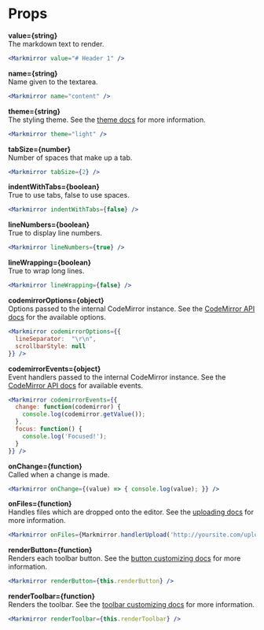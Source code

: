 Props
=====

**value={string}**  
The markdown text to render.

```jsx
<Markmirror value="# Header 1" />
```

**name={string}**  
Name given to the textarea.

```jsx
<Markmirror name="content" />
```

**theme={string}**  
The styling theme. See the [theme docs](docs/themes.md) for more information.

```jsx
<Markmirror theme="light" />
```

**tabSize={number}**  
Number of spaces that make up a tab.

```jsx
<Markmirror tabSize={2} />
```

**indentWithTabs={boolean}**  
True to use tabs, false to use spaces.

```jsx
<Markmirror indentWithTabs={false} />
```

**lineNumbers={boolean}**  
True to display line numbers.

```jsx
<Markmirror lineNumbers={true} />
```

**lineWrapping={boolean}**  
True to wrap long lines.

```jsx
<Markmirror lineWrapping={false} />
```

**codemirrorOptions={object}**  
Options passed to the internal CodeMirror instance. See the [CodeMirror API docs](https://codemirror.net/doc/manual.html#api) for the available options.

```jsx
<Markmirror codemirrorOptions={{
  lineSeparator:  "\r\n",
  scrollbarStyle: null
}} />
```

**codemirrorEvents={object}**  
Event handlers passed to the internal CodeMirror instance. See the [CodeMirror API docs](https://codemirror.net/doc/manual.html#events) for available events.

```jsx
<Markmirror codemirrorEvents={{
  change: function(codemirror) {
    console.log(codemirror.getValue());
  },
  focus: function() {
    console.log('Focused!');
  }
}} />
```

**onChange={function}**  
Called when a change is made.

```jsx
<Markmirror onChange={(value) => { console.log(value); }} />
```

**onFiles={function}**  
Handles files which are dropped onto the editor. See the [uploading docs](docs/uploading.md) for more information.

```jsx
<Markmirror onFiles={Markmirror.handlerUpload('http://yoursite.com/upload')} />
```

**renderButton={function}**  
Renders each toolbar button. See the [button customizing docs](docs/button.md) for more information.

```jsx
<Markmirror renderButton={this.renderButton} />
```

**renderToolbar={function}**  
Renders the toolbar. See the [toolbar customizing docs](docs/toolbar.md) for more information.

```jsx
<Markmirror renderToolbar={this.renderToolbar} />
```

